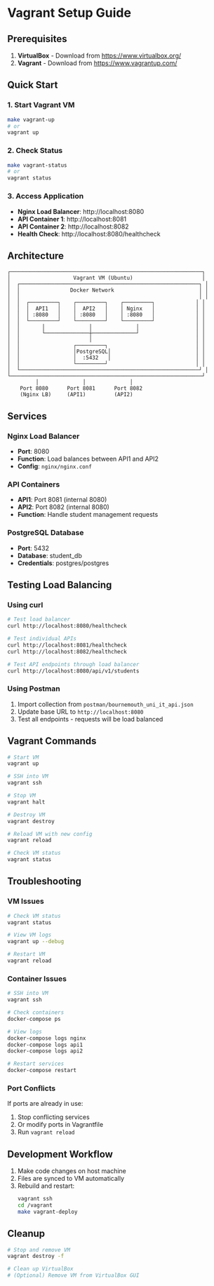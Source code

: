 # Vagrant Setup Guide

## Prerequisites

1. **VirtualBox** - Download from https://www.virtualbox.org/
2. **Vagrant** - Download from https://www.vagrantup.com/

## Quick Start

### 1. Start Vagrant VM
```bash
make vagrant-up
# or
vagrant up
```

### 2. Check Status
```bash
make vagrant-status
# or
vagrant status
```

### 3. Access Application
- **Nginx Load Balancer**: http://localhost:8080
- **API Container 1**: http://localhost:8081  
- **API Container 2**: http://localhost:8082
- **Health Check**: http://localhost:8080/healthcheck

## Architecture

```
┌─────────────────────────────────────────────────────────────┐
│                    Vagrant VM (Ubuntu)                      │
│  ┌─────────────────────────────────────────────────────────┐ │
│  │                Docker Network                           │ │
│  │                                                         │ │
│  │  ┌─────────┐    ┌─────────┐    ┌─────────┐             │ │
│  │  │  API1   │    │  API2   │    │ Nginx   │             │ │
│  │  │ :8080   │    │ :8080   │    │ :8080   │             │ │
│  │  └─────────┘    └─────────┘    └─────────┘             │ │
│  │       │              │              │                  │ │
│  │       └──────────────┼──────────────┘                  │ │
│  │                      │                                 │ │
│  │                 ┌─────────┐                            │ │
│  │                 │PostgreSQL│                           │ │
│  │                 │  :5432   │                           │ │
│  │                 └─────────┘                            │ │
│  └─────────────────────────────────────────────────────────┘ │
└─────────────────────────────────────────────────────────────┘
         │              │              │
    Port 8080      Port 8081      Port 8082
    (Nginx LB)     (API1)         (API2)
```

## Services

### Nginx Load Balancer
- **Port**: 8080
- **Function**: Load balances between API1 and API2
- **Config**: `nginx/nginx.conf`

### API Containers
- **API1**: Port 8081 (internal 8080)
- **API2**: Port 8082 (internal 8080)
- **Function**: Handle student management requests

### PostgreSQL Database
- **Port**: 5432
- **Database**: student_db
- **Credentials**: postgres/postgres

## Testing Load Balancing

### Using curl
```bash
# Test load balancer
curl http://localhost:8080/healthcheck

# Test individual APIs
curl http://localhost:8081/healthcheck
curl http://localhost:8082/healthcheck

# Test API endpoints through load balancer
curl http://localhost:8080/api/v1/students
```

### Using Postman
1. Import collection from `postman/bournemouth_uni_it_api.json`
2. Update base URL to `http://localhost:8080`
3. Test all endpoints - requests will be load balanced

## Vagrant Commands

```bash
# Start VM
vagrant up

# SSH into VM
vagrant ssh

# Stop VM
vagrant halt

# Destroy VM
vagrant destroy

# Reload VM with new config
vagrant reload

# Check VM status
vagrant status
```

## Troubleshooting

### VM Issues
```bash
# Check VM status
vagrant status

# View VM logs
vagrant up --debug

# Restart VM
vagrant reload
```

### Container Issues
```bash
# SSH into VM
vagrant ssh

# Check containers
docker-compose ps

# View logs
docker-compose logs nginx
docker-compose logs api1
docker-compose logs api2

# Restart services
docker-compose restart
```

### Port Conflicts
If ports are already in use:
1. Stop conflicting services
2. Or modify ports in Vagrantfile
3. Run `vagrant reload`

## Development Workflow

1. Make code changes on host machine
2. Files are synced to VM automatically
3. Rebuild and restart:
   ```bash
   vagrant ssh
   cd /vagrant
   make vagrant-deploy
   ```

## Cleanup

```bash
# Stop and remove VM
vagrant destroy -f

# Clean up VirtualBox
# (Optional) Remove VM from VirtualBox GUI
```